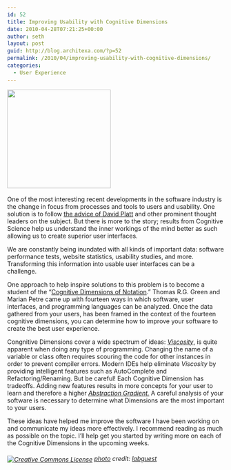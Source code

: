```yaml
---
id: 52
title: Improving Usability with Cognitive Dimensions
date: 2010-04-28T07:21:25+00:00
author: seth
layout: post
guid: http://blog.architexa.com/?p=52
permalink: /2010/04/improving-usability-with-cognitive-dimensions/
categories:
  - User Experience
---
```

<!--S-ButtonZ 1.1.5 Start-->

<div style="float: left; width: 42px; padding-right: 10px; margin: 0 -52px 0 0; position: relative; left: -62px; top: 8px">
</div>

<!--S-ButtonZ 1.1.5 End-->

[<img class="alignright size-medium wp-image-53" title="brain" src="/assets/uploads/2010/04/brain-300x286.jpg" alt="" width="240" height="229" srcset="/assets/uploads/2010/04/brain-300x286.jpg 300w, /assets/uploads/2010/04/brain.jpg 500w" sizes="(max-width: 240px) 100vw, 240px" />](/assets/uploads/2010/04/brain.jpg)
  
One of the most interesting recent developments in the software industry is the change in focus from processes and tools to users and usability. One solution is to follow [the advice of David Platt](http://blog.architexa.com/2010/02/eliminating-the-suck-in-your-software/) and other prominent thought leaders on the subject. But there is more to the story; results from Cognitive Science help us understand the inner workings of the mind better as such allowing us to create superior user interfaces.

We are constantly being inundated with all kinds of important data: software performance tests, website statistics, usability studies, and more. Transforming this information into usable user interfaces can be a challenge.

<!--more-->

One approach to help inspire solutions to this problem is to become a student of the “[Cognitive Dimensions of Notation](http://homepage.ntlworld.com/greenery/workStuff/Papers/introCogDims/index.html).” Thomas R.G. Green and Marian Petre came up with fourteen ways in which software, user interfaces, and programming languages can be analyzed. Once the data gathered from your users, has been framed in the context of the fourteen cognitive dimensions, you can determine how to improve your software to create the best user experience.

Congnitive Dimensions cover a wide spectrum of ideas: _[Viscosity](http://en.wikipedia.org/wiki/Cognitive_dimensions_of_notations#Viscosity)_, is quite apparent when doing any type of programming. Changing the name of a variable or class often requires scouring the code for other instances in order to prevent compiler errors. Modern IDEs help eliminate _Viscosity_ [](http://en.wikipedia.org/wiki/Cognitive_dimensions_of_notations#Viscosity)by providing intelligent features such as AutoComplete and Refactoring/Renaming. But be careful! Each Cognitive Dimension has tradeoffs. Adding new features results in more concepts for your user to learn and therefore a higher _[Abstraction Gradient.](http://en.wikipedia.org/wiki/Cognitive_dimensions_of_notations#Abstraction_gradient)_ A careful analysis of your software is necessary to determine what Dimensions are the most important to your users.

These ideas have helped me improve the software I have been working on and communicate my ideas more effectively. I recommend reading as much as possible on the topic. I&#8217;ll help get you started by writing more on each of the Cognitive Dimensions in the upcoming weeks.

###### <a title="Attribution-NonCommercial-ShareAlike License" href="http://creativecommons.org/licenses/by-nc-sa/2.0/" target="_blank"><img src="http://blog.architexa.com/wp-content/plugins/photo-dropper/images/cc.png" border="0" alt="Creative Commons License" width="16" height="16" align="absmiddle" /></a> <a href="http://www.photodropper.com/photos/" target="_blank">photo</a> credit: <a title="labguest" href="http://www.flickr.com/photos/35436795@N02/3323578684/" target="_blank">labguest</a>

<div style="clear:both;">
  &nbsp;
</div>